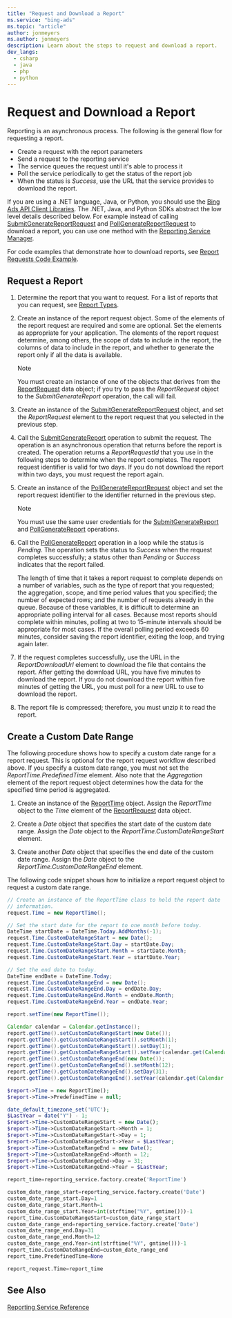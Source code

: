```yaml
---
title: "Request and Download a Report"
ms.service: "bing-ads"
ms.topic: "article"
author: jonmeyers
ms.author: jonmeyers
description: Learn about the steps to request and download a report.
dev_langs:
  - csharp
  - java
  - php
  - python
---
```

# Request and Download a Report
Reporting is an asynchronous process. The following is the general flow for requesting a report.

- Create a request with the report parameters
- Send a request to the reporting service
- The service queues the request until it's able to process it
- Poll the service periodically to get the status of the report job
- When the status is *Success*, use the URL that the service provides to download the report.

If you are using a .NET language, Java, or Python, you should use the [Bing Ads API Client Libraries](client-libraries.md). The .NET, Java, and Python SDKs abstract the low level details described below. For example instead of calling [SubmitGenerateReportRequest](../reporting-service/submitgeneratereport.md#request) and [PollGenerateReportRequest](../reporting-service/pollgeneratereport.md#request) to download a report, you can use one method with the [Reporting Service Manager](sdk-reporting-service-manager.md). 

For code examples that demonstrate how to download reports, see [Report Requests Code Example](code-example-report-requests.md).

## Request a Report

1. Determine the report that you want to request. For a list of reports that you can request, see [Report Types](report-types.md).

2. Create an instance of the report request object. Some of the elements of the report request are required and some are optional. Set the elements as appropriate for your application. The elements of the report request determine, among others, the scope of data to include in the report, the columns of data to include in the report, and whether to generate the report only if all the data is available.

    > [!NOTE]
    > You must create an instance of one of the objects that derives from the [ReportRequest](../reporting-service/reportrequest.md) data object; if you try to pass the *ReportRequest* object to the *SubmitGenerateReport* operation, the call will fail.

3. Create an instance of the [SubmitGenerateReportRequest](../reporting-service/submitgeneratereport.md#request) object, and set the *ReportRequest* element to the report request that you selected in the previous step.

4. Call the [SubmitGenerateReport](../reporting-service/submitgeneratereport.md) operation to submit the request. The operation is an asynchronous operation that returns before the report is created. The operation returns a *ReportRequestId* that you use in the following steps to determine when the report completes. The report request identifier is valid for two days. If you do not download the report within two days, you must request the report again.

5. Create an instance of the [PollGenerateReportRequest](../reporting-service/pollgeneratereport.md#request) object and set the report request identifier to the identifier returned in the previous step.

    > [!NOTE]
    > You must use the same user credentials for the [SubmitGenerateReport](../reporting-service/submitgeneratereport.md) and [PollGenerateReport](../reporting-service/pollgeneratereport.md) operations.

6. Call the [PollGenerateReport](../reporting-service/pollgeneratereport.md) operation in a loop while the status is *Pending*. The operation sets the status to *Success* when the request completes successfully; a status other than *Pending* or *Success* indicates that the report failed.

    The length of time that it takes a report request to complete depends on a number of variables, such as the type of report that you requested; the aggregation, scope, and time period values that you specified; the number of expected rows; and the number of requests already in the queue. Because of these variables, it is difficult to determine an appropriate polling interval for all cases. Because most reports should complete within minutes, polling at two to 15-minute intervals should be appropriate for most cases. If the overall polling period exceeds 60 minutes, consider saving the report identifier, exiting the loop, and trying again later.

7. If the request completes successfully, use the URL in the *ReportDownloadUrl* element to download the file that contains the report. After getting the download URL, you have five minutes to download the report. If you do not download the report within five minutes of getting the URL, you must poll for a new URL to use to download the report.

8. The report file is compressed; therefore, you must unzip it to read the report.

## Create a Custom Date Range
The following procedure shows how to specify a custom date range for a report request. This is optional for the report request workflow described above. If you specify a custom date range, you must not set the *ReportTime.PredefinedTime* element. Also note that the *Aggregation* element of the report request object determines how the data for the specified time period is aggregated. 

1. Create an instance of the [ReportTime](../reporting-service/reporttime.md) object. Assign the *ReportTime* object to the *Time* element of the [ReportRequest](../reporting-service/reportrequest.md) data object.

2. Create a *Date* object that specifies the start date of the custom date range. Assign the *Date* object to the *ReportTime.CustomDateRangeStart* element.

3. Create another *Date* object that specifies the end date of the custom date range. Assign the *Date* object to the *ReportTime.CustomDateRangeEnd* element.

The following code snippet shows how to initialize a report request object to request a custom date range.

```csharp
// Create an instance of the ReportTime class to hold the report date 
// information.
request.Time = new ReportTime();

// Set the start date for the report to one month before today.
DateTime startDate = DateTime.Today.AddMonths(-1);
request.Time.CustomDateRangeStart = new Date();
request.Time.CustomDateRangeStart.Day = startDate.Day;
request.Time.CustomDateRangeStart.Month = startDate.Month;
request.Time.CustomDateRangeStart.Year = startDate.Year;

// Set the end date to today.
DateTime endDate = DateTime.Today;
request.Time.CustomDateRangeEnd = new Date();
request.Time.CustomDateRangeEnd.Day = endDate.Day;
request.Time.CustomDateRangeEnd.Month = endDate.Month;
request.Time.CustomDateRangeEnd.Year = endDate.Year;
```
```java
report.setTime(new ReportTime());

Calendar calendar = Calendar.getInstance();
report.getTime().setCustomDateRangeStart(new Date());
report.getTime().getCustomDateRangeStart().setMonth(1);
report.getTime().getCustomDateRangeStart().setDay(1);
report.getTime().getCustomDateRangeStart().setYear(calendar.get(Calendar.YEAR)-1);
report.getTime().setCustomDateRangeEnd(new Date());
report.getTime().getCustomDateRangeEnd().setMonth(12);
report.getTime().getCustomDateRangeEnd().setDay(31);
report.getTime().getCustomDateRangeEnd().setYear(calendar.get(Calendar.YEAR)-1);
```
```php
$report->Time = new ReportTime();
$report->Time->PredefinedTime = null;

date_default_timezone_set('UTC');
$LastYear = date("Y") - 1;
$report->Time->CustomDateRangeStart = new Date();
$report->Time->CustomDateRangeStart->Month = 1;
$report->Time->CustomDateRangeStart->Day = 1;
$report->Time->CustomDateRangeStart->Year = $LastYear;
$report->Time->CustomDateRangeEnd = new Date();
$report->Time->CustomDateRangeEnd->Month = 12;
$report->Time->CustomDateRangeEnd->Day = 31;
$report->Time->CustomDateRangeEnd->Year = $LastYear;
```
```python
report_time=reporting_service.factory.create('ReportTime')

custom_date_range_start=reporting_service.factory.create('Date')
custom_date_range_start.Day=1
custom_date_range_start.Month=1
custom_date_range_start.Year=int(strftime("%Y", gmtime()))-1
report_time.CustomDateRangeStart=custom_date_range_start
custom_date_range_end=reporting_service.factory.create('Date')
custom_date_range_end.Day=31
custom_date_range_end.Month=12
custom_date_range_end.Year=int(strftime("%Y", gmtime()))-1
report_time.CustomDateRangeEnd=custom_date_range_end
report_time.PredefinedTime=None

report_request.Time=report_time
```

## See Also
[Reporting Service Reference](../reporting-service/reporting-service-reference.md)  

